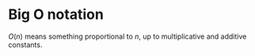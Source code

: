 # Big O notation

$O(n)$ means something proportional to $n$, up to multiplicative and additive
constants.
